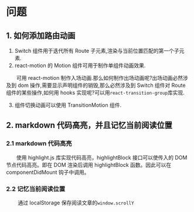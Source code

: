 # 问题

## 1. 如何添加路由动画

1. Switch 组件用于迭代所有 Route 子元素,渲染与当前位置匹配的第一个子元素.
2. react-motion 的 Motion 组件可用于制作单组件动画效果.

&emsp;&emsp;可用 react-motion 制作入场动画.那么如何制作出场动画呢?出场动画必然涉及到 dom 操作,需要显示声明组件的销毁,那么必然涉及到 Switch 组件对 Route 组件的某些操作,如何用 hooks 实现呢?可以用`react-transition-group`库实现.

3. 组件切换动画可以使用 TransitionMotion 组件.

## 2. markdown 代码高亮，并且记忆当前阅读位置

### 2.1 markdown 代码高亮

&emsp;&emsp;使用 highlight.js 库实现代码高亮，highlightBlock 接口可以使传入的 DOM 节点代码高亮。即在 DOM 渲染后调用 highlightBlock 函数。因此可以在 componentDidMount 钩子中调用。

### 2.2 记忆当前阅读位置

&emsp;&emsp; 通过 localStorage 保存阅读文章的`window.scrollY`
